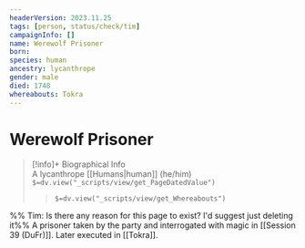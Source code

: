 ```yaml
---
headerVersion: 2023.11.25
tags: [person, status/check/tim]
campaignInfo: []
name: Werewolf Prisoner
born:
species: human
ancestry: lycanthrope
gender: male
died: 1748
whereabouts: Tokra
---
```

# Werewolf Prisoner
>[!info]+ Biographical Info  
> A lycanthrope [[Humans|human]] (he/him)  
> `$=dv.view("_scripts/view/get_PageDatedValue")`  
>> `$=dv.view("_scripts/view/get_Whereabouts")`

%% Tim: Is there any reason for this page to exist? I'd suggest just deleting it%%
A prisoner taken by the party and interrogated with magic in [[Session 39 (DuFr)]]. Later executed in [[Tokra]]. 